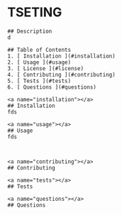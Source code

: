 # TSETING
    ## Description
    d
    
    ## Table of Contents
    1. [ Installation ](#installation)
    2. [ Usage ](#usage)
    3. [ License ](#license)
    4. [ Contributing ](#contributing)
    5. [ Tests ](#tests)
    6. [ Questions ](#questions)

    <a name="installation"></a>
    ## Installation
    fds

    <a name="usage"></a>
    ## Usage
    fds

    

    <a name="contributing"></a>
    ## Contributing

    <a name="tests"></a>
    ## Tests

    <a name="questions"></a>
    ## Questions


  